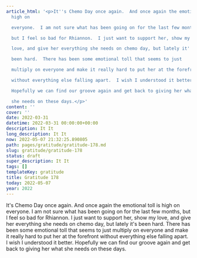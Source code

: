 ```yaml
---
article_html: '<p>It''s Chemo Day once again.  And once again the emotional toll is
  high on

  everyone.  I am not sure what has been going on for the last few months,

  but I feel so bad for Rhiannon.  I just want to support her, show my

  love, and give her everything she needs on chemo day, but lately it''s

  been hard.  There has been some emotional toll that seems to just

  multiply on everyone and make it really hard to put her at the forefront

  without everything else falling apart.  I wish I understood it better.

  Hopefully we can find our groove again and get back to giving her what

  she needs on these days.</p>'
content: ''
cover: ''
date: 2022-03-31
datetime: 2022-03-31 00:00:00+00:00
description: It It
long_description: It It
now: 2022-05-07 21:32:25.890805
path: pages/gratitude/gratitude-178.md
slug: gratitude/gratitude-178
status: draft
super_description: It It
tags: []
templateKey: gratitude
title: Gratitude 178
today: 2022-05-07
year: 2022
---
```


It's Chemo Day once again.  And once again the emotional toll is high on
everyone.  I am not sure what has been going on for the last few months,
but I feel so bad for Rhiannon.  I just want to support her, show my
love, and give her everything she needs on chemo day, but lately it's
been hard.  There has been some emotional toll that seems to just
multiply on everyone and make it really hard to put her at the forefront
without everything else falling apart.  I wish I understood it better.
Hopefully we can find our groove again and get back to giving her what
she needs on these days.